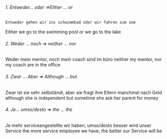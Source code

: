 ###### 1. Entweder... oder =>Either ... or
	Entweder gehen wir ins schwimmbad oder wir fahren zum see
Either we go to the swimming pool or we go to the lake
###### 2. Weder ... noch => neither ... nor
Weder mein mentor, noch mein coach sind im büro
neither my mentor, nor my coach are in the office
###### 3. Zwar ... Aber => Although ... but

Zwar ist sie sehr selbständi, aber sie fragt ihre Eltern manchmal nach Geld
although she is independent but sometime she ask her parent for money
###### 4. Je… umso/desto => the ... the
Je mehr serviceangestellte wir haben, umso/desto besser wird unser Service
the more service employee we have, the better our Service will be